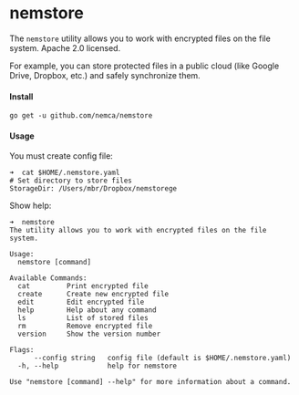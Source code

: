 # nemstore

The `nemstore` utility allows you to work with encrypted files on the file system. Apache 2.0 licensed.

For example, you can store protected files in a public cloud (like Google Drive, Dropbox, etc.) and safely synchronize them.

#### Install
```
go get -u github.com/nemca/nemstore
```

#### Usage
You must create config file:
```
➜  cat $HOME/.nemstore.yaml
# Set directory to store files
StorageDir: /Users/mbr/Dropbox/nemstorege
```
Show help:
```
➜  nemstore
The utility allows you to work with encrypted files on the file system.

Usage:
  nemstore [command]

Available Commands:
  cat         Print encrypted file
  create      Create new encrypted file
  edit        Edit encrypted file
  help        Help about any command
  ls          List of stored files
  rm          Remove encrypted file
  version     Show the version number

Flags:
      --config string   config file (default is $HOME/.nemstore.yaml)
  -h, --help            help for nemstore

Use "nemstore [command] --help" for more information about a command.
```

